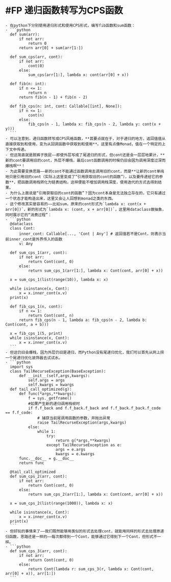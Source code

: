 # #FP 递归函数转写为CPS函数
	- 在python下分别使用递归形式和使用CPS形式，编写fib函数和sum函数：
	- ```python
	  def sum(arr):
	      if not arr:
	          return 0
	      return arr[0] + sum(arr[1:])
	  
	  def sum_cps(arr, cont):
	      if not arr:
	          cont(0)
	      else:
	          sum_cps(arr[1:], lambda x: cont(arr[0] + x))
	          
	  def fib(n: int):
	      if n <= 1:
	          return n
	      return fib(n - 1) + fib(n - 2)
	  
	  def fib_cps(n: int, cont: Callable[[int], None]):
	      if n <= 1:
	          cont(n)
	      else:
	          fib_cps(n - 1, lambda x: fib_cps(n - 2, lambda y: cont(x + y)))
	  ```
	- 可以注意到，递归函数转写成CPS风格函数，**其要点就在于，对于递归的地方，返回值值从直接获取到和使用，变为从回调函数中获取到和使用**。这里有点像Monad，值在一个特定的上下文中传递。
	- 但这简直就是脱裤子放屁——即使外层写成了尾递归的形式，但cont还是会一层层地累计，**新的cont要调用旧的cont，外层不爆栈，最后cont函数调用的时候仍旧会因为调用深度过深而爆栈啊**！
	- 为此需要变换思路——新的cont不能通过函数调用去调用旧的cont，而是**让新的cont单纯地只是引用旧的cont（实际上这里变成了“引用获取旧的cont的函数”），以及要传递给它的参数**，把函数调用栈转化为链表结构，这样便能不增加调用栈深度，使用迭代的方式去得到结果。
	- 为什么上面说是“引用获取旧的cont的函数”？因为cont本身是无法独立存在的，它只有通过一个状态才能构造出来，这里又会让人回想到monad之类的东西。
	- 这个修改其实是容易的——比如sum，原来的cont形式为`lambda x: cont(x + arr[0])`，新的形式为`lambda x: (cont, x + arr[0])`，这里用dataclass做抽象，同时展示它的“消费过程”：
	- ```python
	  @dataclass
	  class Cont:
	      inner_cont: Callable[..., 'Cont | Any'] # 返回值若不是Cont，则表示当前inner_cont是外界传入的函数
	      v: Any
	  
	  def sum_cps_1(arr, cont):
	      if not arr:
	          return Cont(cont, 0)
	      else:
	          return sum_cps_1(arr[1:], lambda x: Cont(cont, arr[0] + x))
	  
	  x = sum_cps_1(list(range(10)), lambda x: x)
	  
	  while isinstance(x, Cont):
	      x = x.inner_cont(x.v)
	  print(x)
	  
	  def fib_cps_1(n, cont):
	      if n <= 1:
	          return Cont(cont, n)
	      return fib_cps(n - 1, lambda a: fib_cps(n - 2, lambda b: Cont(cont, a + b)))
	  
	  x = fib_cps_1(5, print)
	  while isinstance(x, Cont):
	      x = x.inner_cont(x.v)
	  ```
	- 但这仍旧会爆栈，因为外层仍旧是递归，而Python没有尾递归优化，我们可以首先从网上捞一个尾递归优化装饰器去试试水。
	- ```python
	  import sys
	  class TailRecurseException(BaseException):
	      def __init__(self,args,kwargs):
	          self.args = args
	          self.kwargs = kwargs
	  def tail_call_optimized(g):
	      def func(*args,**kwargs):
	          f = sys._getframe()
	          #如果产生新的递归调用栈帧时
	          if f.f_back and f.f_back.f_back and f.f_back.f_back.f_code == f.f_code:
	              # 捕获当前尾调用函数的参数，并抛出异常
	              raise TailRecurseException(args,kwargs)
	          else:
	              while 1:
	                  try:
	                      return g(*args,**kwargs)
	                  except TailRecurseException as e:
	                      args = e.args
	                      kwargs = e.kwargs
	      func.__doc__ = g.__doc__
	      return func
	  
	  @tail_call_optimized
	  def sum_cps_2(arr, cont):
	      if not arr:
	          return Cont(cont, 0)
	      else:
	          return sum_cps_2(arr[1:], lambda x: Cont(cont, arr[0] + x))
	        
	  x = sum_cps_2(list(range(1000)), lambda x: x)
	  
	  while isinstance(x, Cont):
	      x = x.inner_cont(x.v)
	  print(x)
	  ```
	- 但好玩的事情来了——我们既然能够用类似的形式去处理cont，就能用同样的形式去处理原递归函数，思路还是一样的——每次都得到一个Cont，能够通过它得到下一个Cont，但形式不一样。
	- ```python
	  def sum_cps_3(arr, cont):
	      if not arr:
	          return Cont(cont, 0)
	      else:
	          return Cont(lambda r: sum_cps_3(r, lambda x: Cont(cont, arr[0] + x)), arr[1:])
	  ```